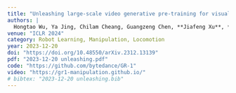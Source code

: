 ```yaml
---
title: "Unleashing large-scale video generative pre-training for visual robot manipulation"
authors: |
  Hongtao Wu, Ya Jing, Chilam Cheang, Guangzeng Chen, **Jiafeng Xu**, *et al.*
venue: "ICLR 2024"
category: Robot Learning, Manipulation, Locomotion
year: 2023-12-20
doi: "https://doi.org/10.48550/arXiv.2312.13139"
pdf: "2023-12-20 unleashing.pdf"
code: "https://github.com/bytedance/GR-1"
video: "https://gr1-manipulation.github.io/"
# bibtex: "2023-12-20 unleashing.bib"
---
```

